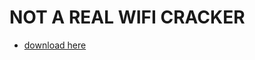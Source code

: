# NOT A REAL WIFI CRACKER


* [download here](https://github.com/sathwikcs/Sudo_Wifi_Cracker/blob/master/Application/Sudo%20Wifi%20Cracker.apk)
